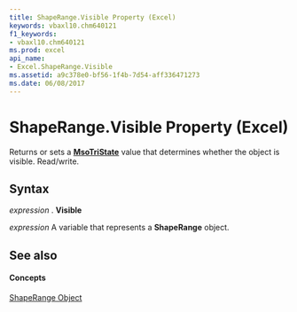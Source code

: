 ```yaml
---
title: ShapeRange.Visible Property (Excel)
keywords: vbaxl10.chm640121
f1_keywords:
- vbaxl10.chm640121
ms.prod: excel
api_name:
- Excel.ShapeRange.Visible
ms.assetid: a9c378e0-bf56-1f4b-7d54-aff336471273
ms.date: 06/08/2017
---
```



# ShapeRange.Visible Property (Excel)

Returns or sets a  **[MsoTriState](http://msdn.microsoft.com/library/2036cfc9-be7d-e05c-bec7-af05e3c3c515%28Office.15%29.aspx)** value that determines whether the object is visible. Read/write.


## Syntax

 _expression_ . **Visible**

 _expression_ A variable that represents a **ShapeRange** object.


## See also


#### Concepts


[ShapeRange Object](Excel.ShapeRange.md)

